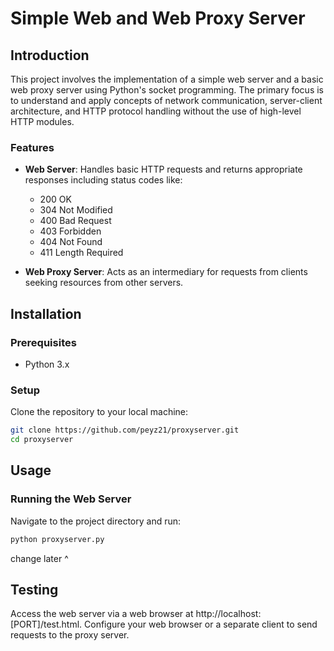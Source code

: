 # Simple Web and Web Proxy Server

## Introduction
This project involves the implementation of a simple web server and a basic web proxy server using Python's socket programming. The primary focus is to understand and apply concepts of network communication, server-client architecture, and HTTP protocol handling without the use of high-level HTTP modules.

### Features
- **Web Server**: Handles basic HTTP requests and returns appropriate responses including status codes like:
     - 200 OK
     - 304 Not Modified
     - 400 Bad Request
     - 403 Forbidden
     - 404 Not Found
     - 411 Length Required
  
- **Web Proxy Server**: Acts as an intermediary for requests from clients seeking resources from other servers.

## Installation

### Prerequisites
- Python 3.x

### Setup
Clone the repository to your local machine:
```bash
git clone https://github.com/peyz21/proxyserver.git
cd proxyserver
```

## Usage

### Running the Web Server
Navigate to the project directory and run:

```bash
python proxyserver.py 
```
change later ^ 

## Testing
Access the web server via a web browser at http://localhost:[PORT]/test.html.
Configure your web browser or a separate client to send requests to the proxy server.
